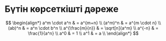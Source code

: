 # Бүтін көрсеткішті дәреже

$$
\begin{align*}
a^m \cdot a^n & = a^{m+n} \\
(a^m)^n & = a^{m \cdot n} \\
(ab)^n & = a^n \cdot b^n \\
a^{\frac{m}{n}} & = \sqrt[n]{a^m} \\
a^{-n} & = \frac{1}{a^n} \\
a^0 & = 1 \\
a^1 & = a \\
\end{align*}
$$
